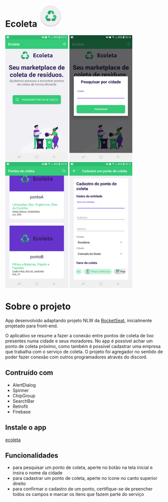 <h1>
Ecoleta
<img src="app/src/main/res/mipmap-hdpi/ic_launcher_round.png">
</h1> 

<img src="screenShots/device-2020-07-31-181555.png" width=200 height=400> <img src="screenShots/device-2020-07-31-181616.png" width=200 height=400> <img src="screenShots/device-2020-07-31-181653.png" width=200 height=400> <img src="screenShots/device-2020-07-31-181754.png" width=200 height=400>

# Sobre o projeto
App desenvolvido adaptando projeto NLW da [RocketSeat](https://rocketseat.com.br/), inicialmente projetado para front-end.

O aplicativo se resume a fazer a conexão entre pontos de coleta de lixo presentes numa cidade e seus moradores. No app é possível achar um ponto de coleta próximo, como também é possível cadastrar uma empresa que trabalha com o serviço de coleta. O projeto foi agregador no sentido de poder fazer conexão com outros programadores através do discord.

## Contruído com
* AlertDialog
* Spinner
* ChipGroup
* SearchBar
* Retrofit
* Firebase

## Instale o app
[ecoleta](https://drive.google.com/file/d/16tN5Tgr5NL6D8V3_pI1cosWb-p8LDw0F/view?usp=sharing)

## Funcionalidades
* para pesquisar um ponto de coleta, aperte no botão na tela inicial e insira o nome da cidade
* para cadastrar um ponto de coleta, aperte no ícone no canto superior direito
* para confirmar o cadastro de um ponto, certifique-se de preencher todos os campos e marcar os itens que fazem parte do serviço


